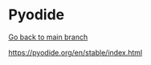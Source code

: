 # Pyodide

[Go back to main branch](https://github.com/pranabdas/react-learning/tree/main)

<https://pyodide.org/en/stable/index.html>
